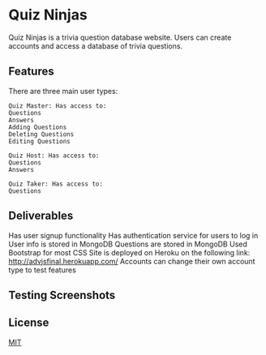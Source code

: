 # Quiz Ninjas

Quiz Ninjas is a trivia question database website. Users can create accounts and access a database of trivia questions.

## Features

There are three main user types:
```
Quiz Master: Has access to:
Questions
Answers
Adding Questions
Deleting Questions
Editing Questions
```
```
Quiz Host: Has access to:
Questions
Answers
```
```
Quiz Taker: Has access to:
Questions
```
## Deliverables
Has user signup functionality
Has authentication service for users to log in
User info is stored in MongoDB
Questions are stored in MongoDB
Used Bootstrap for most CSS
Site is deployed on Heroku on the following link: http://advjsfinal.herokuapp.com/
Accounts can change their own account type to test features

## Testing Screenshots




## License
[MIT](https://choosealicense.com/licenses/mit/)
